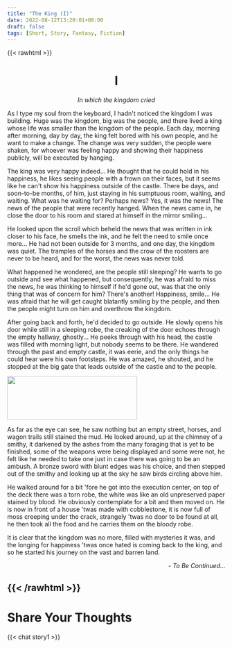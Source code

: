 ```yaml
---
title: "The King (I)"
date: 2022-08-12T13:20:01+08:00
draft: false
tags: [Short, Story, Fantasy, Fiction]
---
```


{{< rawhtml >}}
<h1 style="text-align: center;" class="story">I</h1>
<p style="text-align: center; font-style: italic;" class="story">In which the kingdom cried</p>


<p class="story">As I type my soul from the keyboard, I hadn't noticed the kingdom I was building. Huge was the kingdom, big was the people, and there lived a king whose life was smaller than the kingdom of the people. Each day, morning after morning, day by day, the king felt bored with his own people, and he want to make a change. The change was very sudden, the people were shaken, for whoever was feeling happy and showing their happiness publicly, will be executed by hanging.

The king was very happy indeed... He thought that he could hold in his happiness, he likes seeing people with a frown on their faces, but it seems like he can't show his happiness outside of the castle. There be days, and soon-to-be months, of him, just staying in his sumptuous room, waiting, and waiting. What was he waiting for? Perhaps news? Yes, it was the news! The news of the people that were recently hanged. When the news came in, he close the door to his room and stared at himself in the mirror smiling...

He looked upon the scroll which beheld the news that was written in ink closer to his face, he smells the ink, and he felt the need to smile once more... He had not been outside for 3 months, and one day, the kingdom was quiet. The tramples of the horses and the crow of the roosters are never to be heard, and for the worst, the news was never told.

What happened he wondered, are the people still sleeping? He wants to go outside and see what happened, but consequently, he was afraid to miss the news, he was thinking to himself if he'd gone out, was that the only thing that was of concern for him? There's another! Happiness, smile... He was afraid that he will get caught blatantly smiling by the people, and then the people might turn on him and overthrow the kingdom.

After going back and forth, he'd decided to go outside. He slowly opens his door while still in a sleeping robe, the creaking of the door echoes through the empty hallway, ghostly... He peeks through with his head, the castle was filled with morning light, but nobody seems to be there. He wandered through the past and empty castle, it was eerie, and the only things he could hear were his own footsteps. He was amazed, he shouted, and he stopped at the big gate that leads outside of the castle and to the people.
</p>


<img class= "center_img" src="/img/eye.gif" style="object-fit: cover;width: 300px; height: 100px; border: none; center">



<p class="story">
As far as the eye can see, he saw nothing but an empty street, horses, and wagon trails still stained the mud. He looked around, up at the chimney of a smithy, it darkened by the ashes from the many foraging that is yet to be finished, some of the weapons were being displayed and some were not, he felt like he needed to take one just in case there was going to be an ambush. A bronze sword with blunt edges was his choice, and then stepped out of the smithy and looking up at the sky he saw birds circling above him.

He walked around for a bit 'fore he got into the execution center, on top of the deck there was a torn robe, the white was like an old unpreserved paper stained by blood. He obviously contemplate for a bit and then moved on. He is now in front of a house 'twas made with cobblestone, it is now full of moss creeping under the crack, strangely 'twas no door to be found at all, he then took all the food and he carries them on the bloody robe.

It is clear that the kingdom was no more, filled with mysteries it was, and the longing for happiness 'twas once hated is coming back to the king, and so he started his journey on the vast and barren land.
</p>

<p style="text-align: right; font-style: italic;" class="story">- To Be Continued...</p>


{{< /rawhtml >}}
---
# Share Your Thoughts
{{< chat story1 >}} 